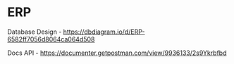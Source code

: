 # ERP
Database Design - https://dbdiagram.io/d/ERP-6582ff7056d8064ca064d508

Docs API - https://documenter.getpostman.com/view/9936133/2s9Ykrbfbd